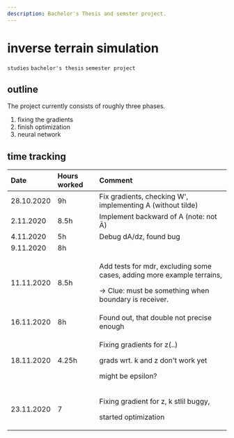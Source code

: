 ```yaml
---
description: Bachelor's Thesis and semster project.
---
```


# inverse terrain simulation

`studies` `bachelor's thesis` `semester project`

## outline

The project currently consists of roughly three phases. 

1. fixing the gradients
2. finish optimization
3. neural network

## time tracking

<table>
  <thead>
    <tr>
      <th style="text-align:left">Date</th>
      <th style="text-align:left">Hours worked</th>
      <th style="text-align:left">Comment</th>
    </tr>
  </thead>
  <tbody>
    <tr>
      <td style="text-align:left">28.10.2020</td>
      <td style="text-align:left">9h</td>
      <td style="text-align:left">Fix gradients, checking W&apos;, implementing A (without tilde)</td>
    </tr>
    <tr>
      <td style="text-align:left">2.11.2020</td>
      <td style="text-align:left">8.5h</td>
      <td style="text-align:left">Implement backward of A (note: not &#xC3;)</td>
    </tr>
    <tr>
      <td style="text-align:left">4.11.2020</td>
      <td style="text-align:left">5h</td>
      <td style="text-align:left">Debug dA/dz, found bug</td>
    </tr>
    <tr>
      <td style="text-align:left">9.11.2020</td>
      <td style="text-align:left">8h</td>
      <td style="text-align:left"></td>
    </tr>
    <tr>
      <td style="text-align:left">11.11.2020</td>
      <td style="text-align:left">8.5h</td>
      <td style="text-align:left">
        <p>Add tests for mdr, excluding some cases, adding more example terrains,</p>
        <p>-&gt; Clue: must be something when boundary is receiver.</p>
      </td>
    </tr>
    <tr>
      <td style="text-align:left">16.11.2020</td>
      <td style="text-align:left">8h</td>
      <td style="text-align:left">Found out, that double not precise enough</td>
    </tr>
    <tr>
      <td style="text-align:left">18.11.2020</td>
      <td style="text-align:left">4.25h</td>
      <td style="text-align:left">
        <p>Fixing gradients for z(..)</p>
        <p>grads wrt. k and z don&apos;t work yet</p>
        <p>might be epsilon?</p>
      </td>
    </tr>
    <tr>
      <td style="text-align:left">23.11.2020</td>
      <td style="text-align:left">7</td>
      <td style="text-align:left">
        <p>Fixing gradient for z, k stlil buggy,</p>
        <p>started optimization</p>
      </td>
    </tr>
  </tbody>
</table>



